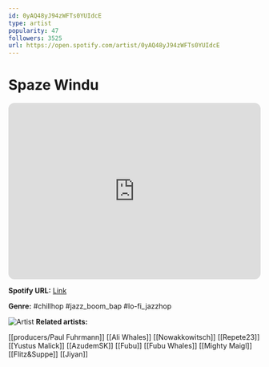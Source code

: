 ```yaml
---
id: 0yAQ48yJ94zWFTs0YUIdcE
type: artist
popularity: 47
followers: 3525
url: https://open.spotify.com/artist/0yAQ48yJ94zWFTs0YUIdcE
---
```

# Spaze Windu

<iframe style="border-radius:12px" src="https://open.spotify.com/embed/artist/0yAQ48yJ94zWFTs0YUIdcE" width="100%" height="352" frameBorder="0" allowfullscreen="" allow="autoplay; clipboard-write; encrypted-media; fullscreen; picture-in-picture" loading="lazy"></iframe>

**Spotify URL:** [Link](https://open.spotify.com/artist/0yAQ48yJ94zWFTs0YUIdcE)

**Genre:**  #chillhop #jazz_boom_bap #lo-fi_jazzhop

![Artist](https://i.scdn.co/image/ab6761610000e5ebe2e5324f3daf27dc19e9153b)
**Related artists:**

[[producers/Paul Fuhrmann]]
[[Ali Whales]]
[[Nowakkowitsch]]
[[Repete23]]
[[Yustus Malick]]
[[AzudemSK]]
[[Fubu]]
[[Fubu Whales]]
[[Mighty Maigl]]
[[Flitz&Suppe]]
[[Jiyan]]
